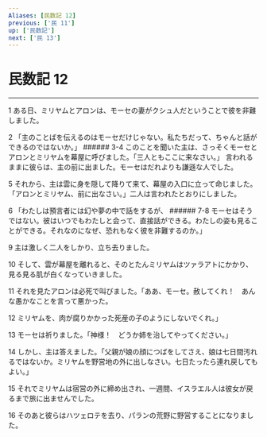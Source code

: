 ```yaml
---
Aliases: [民数記 12]
previous: ['民 11']
up: ['民数記']
next: ['民 13']
---
```

# 民数記 12

***




1 
ある日、ミリヤムとアロンは、モーセの妻がクシュ人だということで彼を非難しました。 



2 
「主のことばを伝えるのはモーセだけじゃない。私たちだって、ちゃんと話ができるのではないか。」 ###### 3-4 このことを聞いた主は、さっそくモーセとアロンとミリヤムを幕屋に呼びました。「三人ともここに来なさい。」 言われるままに彼らは、主の前に出ました。モーセはだれよりも謙遜な人でした。 



5 
それから、主は雲に身を隠して降りて来て、幕屋の入口に立って命じました。「アロンとミリヤム、前に出なさい。」二人は言われたとおりにしました。 



6 
「わたしは預言者には幻や夢の中で話をするが、 ###### 7-8 モーセはそうではない。彼はいつでもわたしと会って、直接話ができる。わたしの姿も見ることができる。それなのになぜ、恐れもなく彼を非難するのか。」 



9 
主は激しく二人をしかり、立ち去りました。 



10 
そして、雲が幕屋を離れると、そのとたんミリヤムはツァラアトにかかり、見る見る肌が白くなっていきました。 



11 
それを見たアロンは必死で叫びました。「ああ、モーセ。赦してくれ！　あんな愚かなことを言って悪かった。 



12 
ミリヤムを、肉が腐りかかった死産の子のようにしないでくれ。」 



13 
モーセは祈りました。「神様！　どうか姉を治してやってください。」 



14 
しかし、主は答えました。「父親が娘の顔につばをしてさえ、娘は七日間汚れるではないか。ミリヤムを野営地の外に出しなさい。七日たったら連れ戻してもよい。」 



15 
それでミリヤムは宿営の外に締め出され、一週間、イスラエル人は彼女が戻るまで旅に出ませんでした。 



16 
そのあと彼らはハツェロテを去り、パランの荒野に野営することになりました。
